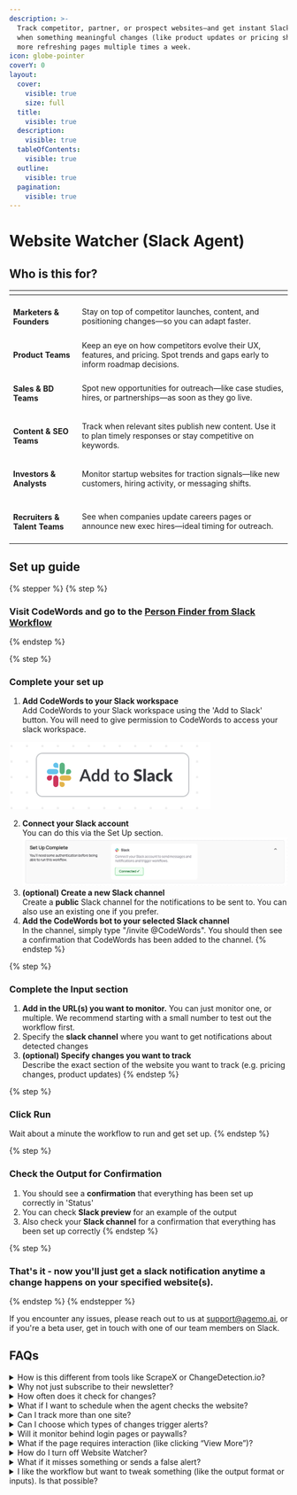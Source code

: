 ```yaml
---
description: >-
  Track competitor, partner, or prospect websites—and get instant Slack alerts
  when something meaningful changes (like product updates or pricing shifts). No
  more refreshing pages multiple times a week.
icon: globe-pointer
coverY: 0
layout:
  cover:
    visible: true
    size: full
  title:
    visible: true
  description:
    visible: true
  tableOfContents:
    visible: true
  outline:
    visible: true
  pagination:
    visible: true
---
```


# Website Watcher (Slack Agent)

## Who is this for?

<table data-view="cards"><thead><tr><th></th><th></th></tr></thead><tbody><tr><td><h4>Marketers &#x26; Founders</h4></td><td>Stay on top of competitor launches, content, and positioning changes—so you can adapt faster.</td></tr><tr><td><h4>Product Teams</h4></td><td>Keep an eye on how competitors evolve their UX, features, and pricing. Spot trends and gaps early to inform roadmap decisions.</td></tr><tr><td><h4>Sales &#x26; BD Teams</h4></td><td>Spot new opportunities for outreach—like case studies, hires, or partnerships—as soon as they go live.</td></tr><tr><td><h4>Content &#x26; SEO Teams</h4></td><td>Track when relevant sites publish new content. Use it to plan timely responses or stay competitive on keywords.</td></tr><tr><td><h4>Investors &#x26; Analysts</h4></td><td>Monitor startup websites for traction signals—like new customers, hiring activity, or messaging shifts.</td></tr><tr><td><h4>Recruiters &#x26; Talent Teams</h4></td><td>See when companies update careers pages or announce new exec hires—ideal timing for outreach.</td></tr></tbody></table>

## Set up guide

{% stepper %}
{% step %}
### Visit CodeWords and go to the [Person Finder from Slack Workflow](https://codewords.agemo.ai/run/website_monitoring_to_slack_trigger)
{% endstep %}

{% step %}
### Complete your set up&#x20;

1. **Add CodeWords to your Slack workspace**\
   Add CodeWords to your Slack workspace using the 'Add to Slack' button. You will need to give permission to CodeWords to access your slack workspace.&#x20;

<img src="../../.gitbook/assets/Screenshot 2025-05-28 at 12.28.28.png" alt="" data-size="original">

2. **Connect your Slack account** \
   You can do this via the Set Up section.![](<../../.gitbook/assets/Screenshot 2025-05-28 at 15.40.42.png>)
3. **(optional) Create a new Slack channel**\
   Create a **public** Slack channel for the notifications to be sent to. You can also use an existing one if you prefer.
4. **Add the CodeWords bot to your selected Slack channel**\
   In the channel, simply type "/invite @CodeWords". You should then see a confirmation that CodeWords has been added to the channel.
{% endstep %}

{% step %}
### Complete the Input section

1. **Add in the URL(s) you want to monitor.** You can just monitor one, or multiple. We recommend starting with a small number to test out the workflow first.&#x20;
2. Specify the **slack channel** where you want to get notifications about detected changes
3. **(optional) Specify changes you want to track** \
   Describe the exact section of the website you want to track (e.g. pricing changes, product updates)
{% endstep %}

{% step %}
### Click Run

Wait about a minute the workflow to run and get set up.&#x20;
{% endstep %}

{% step %}
### Check the Output for Confirmation

1. You should see a **confirmation** that everything has been set up correctly in 'Status'
2. You can check **Slack preview** for an example of the output
3. Also check your **Slack channel** for a confirmation that everything has been set up correctly&#x20;
{% endstep %}

{% step %}
### That's it - now you'll just get a slack notification anytime a change happens on your specified website(s).&#x20;
{% endstep %}
{% endstepper %}

If you encounter any issues, please reach out to us at support@agemo.ai, or if you're a beta user, get in touch with one of our team members on Slack.

## FAQs

<details>

<summary>How is this different from tools like ScrapeX or ChangeDetection.io?</summary>

Website Watcher is built for teams who live in Slack. Unlike generic page monitoring tools, it summarizes meaningful changes in plain English and delivers them directly to your Slack channel—no dashboards to check, no code to configure. It’s designed for real-time collaboration, not just passive tracking.

</details>

<details>

<summary>Why not just subscribe to their newsletter?</summary>

Newsletters are delayed (and often filtered). Website Watcher gives you real-time alerts for competitive or strategic updates.

</details>

<details>

<summary>How often does it check for changes?</summary>

The agent checks your selected everyday and sends alerts when there's a meaningful update—not just minor text edits.

</details>

<details>

<summary>What if I want to schedule when the agent checks the website? </summary>

You can use [this workflow](https://codewords.agemo.ai/run/website_monitoring_to_slack) for that.

</details>

<details>

<summary>Can I track more than one site?</summary>

Yes. You can set up multiple workflows to monitor different websites or pages.

</details>

<details>

<summary>Can I choose which types of changes trigger alerts?</summary>

Yes. When you're setting it up, specify what kind of changes you're looking for (this is where the LLM comes in).

</details>

<details>

<summary>Will it monitor behind login pages or paywalls?</summary>

Not at the moment. In a future version it will be able to use your credentials to access pages behind a login in a safe and secure manner within your browser.

</details>

<details>

<summary>What if the page requires interaction (like clicking “View More”)?</summary>

We’re rolling out an advanced version of this workflow that can actively interact with pages—like clicking buttons or expanding sections. If that’s something you need, let us know and we’ll get you early access.

</details>

<details>

<summary>How do I turn off Website Watcher?</summary>

You can simply go to 'Scheduled Runs' on CodeWords, and disable the workflow.

</details>

<details>

<summary>What if it misses something or sends a false alert?</summary>

If you notice something off, just let us know via the chat widget on CodeWords, at support@agemo.ai or on Slack if you're in our Beta group. We’re constantly improving detection.

</details>

<details>

<summary>I like the workflow but want to tweak something (like the output format or inputs). Is that possible?</summary>

Yes! Just reach out via the chat widget on CodeWords and type in the variation you'd like. Plus, we're rolling out an edit feature soon, so you'll be able to customize workflows on your own with just a few clicks or message.

</details>
